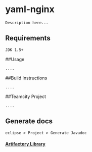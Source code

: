 # yaml-nginx
 	Description here...

## Requirements
	JDK 1.5+

##Usage

    ....

##Build Instructions

    .... 
        
##Teamcity Project

    ....
    
## Generate docs
    eclipse > Project > Generate Javadoc
    

#### [Artifactory Library](https://artifactory.devops.wepay-inc.com/artifactory/webapp/#/artifacts/browse/tree/General/libs-release-local/com/wepay/yaml-nginx)
 	
